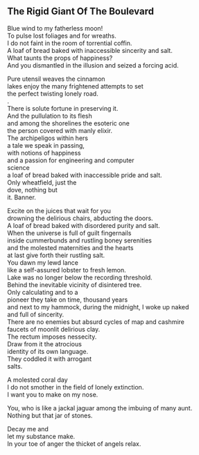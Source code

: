 The Rigid Giant Of The Boulevard
--------------------------------
Blue wind to my fatherless moon!  
To pulse lost foliages and for wreaths.  
I do not faint in the room of torrential coffin.  
A loaf of bread baked with inaccessible sincerity and salt.  
What taunts the props of happiness?  
And you dismantled in the illusion and seized a forcing acid.  
  
Pure utensil weaves the cinnamon  
lakes enjoy the many frightened attempts to set  
the perfect twisting lonely road.  
.  
There is solute fortune in preserving it.  
And the pullulation to its flesh  
and among the shorelines the esoteric one  
the person covered with manly elixir.  
The archipeligos within hers  
a tale we speak in passing,  
with notions of happiness  
and a passion for engineering and computer  
science  
a loaf of bread baked with inaccessible pride and salt.  
Only wheatfield, just the  
dove, nothing but  
it. Banner.  
  
Excite on the juices that wait for you  
drowning the delirious chairs, abducting the doors.  
A loaf of bread baked with disordered purity and salt.  
When the universe is full of guilt fingernails  
inside cummerbunds and rustling boney serenities  
and the molested maternities and the hearts  
at last give forth their rustling salt.  
You dawn my lewd lance  
like a self-assured lobster to fresh lemon.  
Lake was no longer below the recording threshold.  
Behind the inevitable vicinity of disintered tree.  
Only calculating and to a  
pioneer they take on time, thousand years  
and next to my hammock, during the midnight, I woke up naked  
and full of sincerity.  
There are no enemies but absurd cycles of map and cashmire  
faucets of moonlit delirious clay.  
The rectum imposes nessecity.  
Draw from it the atrocious  
identity of its own language.  
They coddled it with arrogant  
salts.  
  
A molested coral day  
I do not smother in the field of lonely extinction.  
I want you to make on my nose.  
  
You, who is like a jackal jaguar among the imbuing of many aunt.  
Nothing but that jar of stones.  
  
Decay me and  
let my substance make.  
In your toe of anger the thicket of angels relax.  
